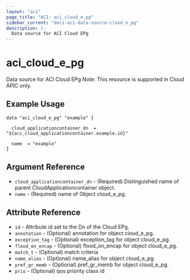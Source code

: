 ```yaml
---
layout: "aci"
page_title: "ACI: aci_cloud_e_pg"
sidebar_current: "docs-aci-data-source-cloud_e_pg"
description: |-
  Data source for ACI Cloud EPg
---
```


# aci_cloud_e_pg #
Data source for ACI Cloud EPg
Note: This resource is supported in Cloud APIC only.
## Example Usage ##

```hcl
data "aci_cloud_e_pg" "example" {

  cloud_applicationcontainer_dn  = "${aci_cloud_applicationcontainer.example.id}"

  name  = "example"
}
```
## Argument Reference ##
* `cloud_applicationcontainer_dn` - (Required) Distinguished name of parent CloudApplicationcontainer object.
* `name` - (Required) name of Object cloud_e_pg.



## Attribute Reference

* `id` - Attribute id set to the Dn of the Cloud EPg.
* `annotation` - (Optional) annotation for object cloud_e_pg.
* `exception_tag` - (Optional) exception_tag for object cloud_e_pg.
* `flood_on_encap` - (Optional) flood_on_encap for object cloud_e_pg.
* `match_t` - (Optional) match criteria
* `name_alias` - (Optional) name_alias for object cloud_e_pg.
* `pref_gr_memb` - (Optional) pref_gr_memb for object cloud_e_pg.
* `prio` - (Optional) qos priority class id
